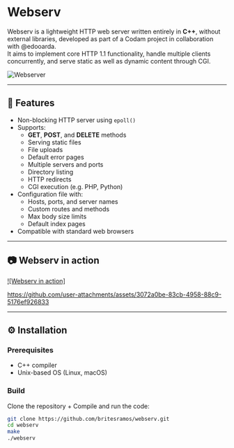 # Webserv

Webserv is a lightweight HTTP web server written entirely in **C++**, without external libraries, developed as part of a Codam project in collaboration with @edooarda.  
It aims to implement core HTTP 1.1 functionality, handle multiple clients concurrently, and serve static as well as dynamic content through CGI.

![Webserver](https://github.com/user-attachments/assets/1e44ea7c-4efa-44f2-9313-49fc60f92ac3)

---

## 🚀 Features

- Non-blocking HTTP server using `epoll()`
- Supports:
  - **GET**, **POST**, and **DELETE** methods
  - Serving static files
  - File uploads
  - Default error pages
  - Multiple servers and ports
  - Directory listing
  - HTTP redirects
  - CGI execution (e.g. PHP, Python)
- Configuration file with:
  - Hosts, ports, and server names
  - Custom routes and methods
  - Max body size limits
  - Default index pages
- Compatible with standard web browsers

---

## 📷 Webserv in action


[![Webserv in action]](https://github.com/user-attachments/assets/dffa0fb2-496c-4c5e-bdc4-8c5a7cfe5f32)



https://github.com/user-attachments/assets/3072a0be-83cb-4958-88c9-5176ef926833



---

## ⚙️ Installation

### Prerequisites

- C++ compiler
- Unix-based OS (Linux, macOS)

### Build

Clone the repository + Compile and run the code:

```bash
git clone https://github.com/britesramos/webserv.git
cd webserv
make
./webserv
